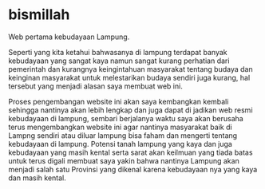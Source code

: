 # bismillah
<p>Web pertama kebudayaan Lampung. </p>
<p>Seperti yang kita ketahui bahwasanya di lampung terdapat banyak kebudayaan yang sangat kaya namun sangat kurang perhatian dari pemerintah dan kurangnya keingintahuan masyarakat tentang budaya dan keinginan masyarakat untuk melestarikan budaya sendiri juga kurang, hal tersebut yang menjadi alasan saya membuat web ini.</p>
Proses pengembangan website ini akan saya kembangkan kembali sehingga nantinya akan lebih lengkap dan juga dapat di jadikan web resmi kebudayaan di lampung, sembari berjalanya waktu saya akan berusaha terus mengembangkan website ini agar nantinya masyarakat baik di Lampng sendiri atau diluar lampung bisa faham dan mengerti tentang kebudayaan di lampung. Potensi tanah lampung yang kaya dan juga kebudayaan yang masih kental serta sarat akan keilmuan yang tiada batas untuk terus digali membuat saya yakin bahwa nantinya Lampung akan menjadi salah satu Provinsi yang dikenal karena kebudayaan nya yang kaya dan masih kental.
